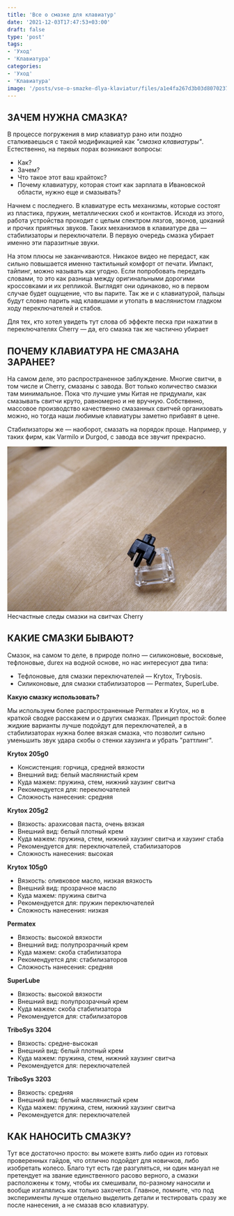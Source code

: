 ```yaml
---
title: 'Все о смазке для клавиатур'
date: '2021-12-03T17:47:53+03:00'
draft: false
type: 'post'
tags:
- 'Уход'
- 'Клавиатура'
categories:
- 'Уход'
- 'Клавиатура'
image: '/posts/vse-o-smazke-dlya-klaviatur/files/a1e4fa267d3b03d8070237568259c0a9.jpg'
---
```


## **ЗАЧЕМ НУЖНА СМАЗКА?**

В процессе погружения в мир клавиатур рано или поздно сталкиваешься с такой модификацией как _"смазка клавиатуры"_. Естественно, на первых порах возникают вопросы:

-   Как?
-   Зачем?
-   Что такое этот ваш крайтокс?
-   Почему клавиатуру, которая стоит как зарплата в Ивановской области, нужно еще и смазывать?

Начнем с последнего. В клавиатуре есть механизмы, которые состоят из пластика, пружин, металлических скоб и контактов. Исходя из этого, работа устройства проходит с целым спектром лязгов, звонов, цоканий и прочих приятных звуков. Таких механизмов в клавиатуре два — стабилизаторы и переключатели. В первую очередь смазка убирает именно эти паразитные звуки.

На этом плюсы не заканчиваются. Никакое видео не передаст, как сильно повышается именно тактильный комфорт от печати. Импакт, тайпинг, можно называть как угодно. Если попробовать передать словами, то это как разница между оригинальными дорогими кроссовками и их репликой. Выглядят они одинаково, но в первом случае будет ощущение, что вы парите. Так же и с клавиатурой, пальцы будут словно парить над клавишами и утопать в маслянистом гладком ходу переключателей и стабов.

Для тех, кто хотел увидеть тут слова об эффекте песка при нажатии в переключателях Cherry — да, его смазка так же частично убирает

## **ПОЧЕМУ КЛАВИАТУРА НЕ СМАЗАНА ЗАРАНЕЕ?**

На самом деле, это распространенное заблуждение. Многие свитчи, в том числе и Cherry, смазаны с завода. Вот только количество смазки там минимальное. Пока что лучшие умы Китая не придумали, как смазывать свитчи круто, равномерно и не вручную. Собственно, массовое производство качественно смазанных свитчей организовать можно, но тогда наши любимые клавиатуры заметно прибавят в цене.

Стабилизаторы же — наоборот, смазать на порядок проще. Например, у таких фирм, как Varmilo и Durgod, с завода все звучит прекрасно. 

![](files/a1e4fa267d3b03d8070237568259c0a9.jpg)  
Несчастные следы смазки на свитчах Cherry

## КАКИЕ СМАЗКИ БЫВАЮТ?

Смазок, на самом то деле, в природе полно — силиконовые, восковые, тефлоновые, durex на водной основе, но нас интересуют два типа:

-   Тефлоновые, для смазки переключателей — Krytox, Trybosis.
-   Силиконовые, для смазки стабилизаторов — Permatex, SuperLube.

**Какую смазку использовать?**

Мы используем более распространенные Permatex и Krytox, но в краткой сводке расскажем и о других смазках. Принцип простой: более жидкие варианты лучше подойдут для переключателей, а в стабилизаторах нужна более вязкая смазка, что позволит сильно уменьшить звук удара скобы о стенки хаузинга и убрать "раттлинг".

**Krytox 205g0**


-   Консистенция: горчица, средней вязкости
-   Внешний вид: белый маслянистый крем
-   Куда мажем: пружина, стем, нижний хаузинг свитча
-   Рекомендуется для: переключателей
-   Сложность нанесения: средняя


**Krytox 205g2**


-   Вязкость: арахисовая паста, очень вязкая
-   Внешний вид: белый плотный крем
-   Куда мажем: пружина, стем, нижний хаузинг свитча и хаузинг стаба
-   Рекомендуется для: переключателей, стабилизаторов
-   Сложность нанесения: высокая


**Krytox 105g0**


-   Вязкость: оливковое масло, низкая вязкость
-   Внешний вид: прозрачное масло
-   Куда мажем: пружина свитча
-   Рекомендуется для: пружин переключателей
-   Сложность нанесения: низкая


**Permatex**


-   Вязкость: высокой вязкости
-   Внешний вид: полупрозрачный крем
-   Куда мажем: скоба стабилизатора
-   Рекомендуется для: стабилизаторов
-   Сложность нанесения: средняя


**SuperLube**

-   Вязкость: высокой вязкости
-   Внешний вид: полупрозрачный крем
-   Куда мажем: скоба стабилизатора
-   Рекомендуется для: стабилизаторов
    


**TriboSys 3204**

-   Вязкость: средне-высокая 
-   Внешний вид: белый плотный крем
-   Куда мажем: пружина, стем, нижний хаузинг свитча   
-   Рекомендуется для: переключателей
    


**TriboSys 3203**

-   Вязкость: средняя
-   Внешний вид: белый маслянистый крем
-   Куда мажем: пружина, стем, нижний хаузинг свитча
-   Рекомендуется для: переключателей
    


## **КАК НАНОСИТЬ СМАЗКУ?**

Тут все достаточно просто: вы можете взять либо один из готовых проверенных гайдов, что отлично подойдет для новичков, либо изобретать колесо. Благо тут есть где разгуляться, ни один мануал не претендует на звание единственного расово верного, а смазки расположены к тому, чтобы их смешивали, по-разному наносили и вообще изгалялись как только захочется. Главное, помните, что под эксперименты лучше отдельно выделить детали и тестировать сразу же после нанесения, а не смазав всю клавиатуру.